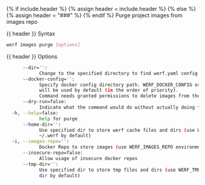 {% if include.header %}
{% assign header = include.header %}
{% else %}
{% assign header = "###" %}
{% endif %}
Purge project images from images repo

{{ header }} Syntax

```bash
werf images purge [options]
```

{{ header }} Options

```bash
      --dir='':
            Change to the specified directory to find werf.yaml config
      --docker-config='':
            Specify docker config directory path. WERF_DOCKER_CONFIG or DOCKER_CONFIG or ~/.docker 
            will be used by default (in the order of priority).
            Command needs granted permissions to delete images from the specified images repo.
      --dry-run=false:
            Indicate what the command would do without actually doing that
  -h, --help=false:
            help for purge
      --home-dir='':
            Use specified dir to store werf cache files and dirs (use WERF_HOME environment or 
            ~/.werf by default)
  -i, --images-repo='':
            Docker Repo to store images (use WERF_IMAGES_REPO environment by default)
      --insecure-repo=false:
            Allow usage of insecure docker repos
      --tmp-dir='':
            Use specified dir to store tmp files and dirs (use WERF_TMP environment or system tmp 
            dir by default)
```

